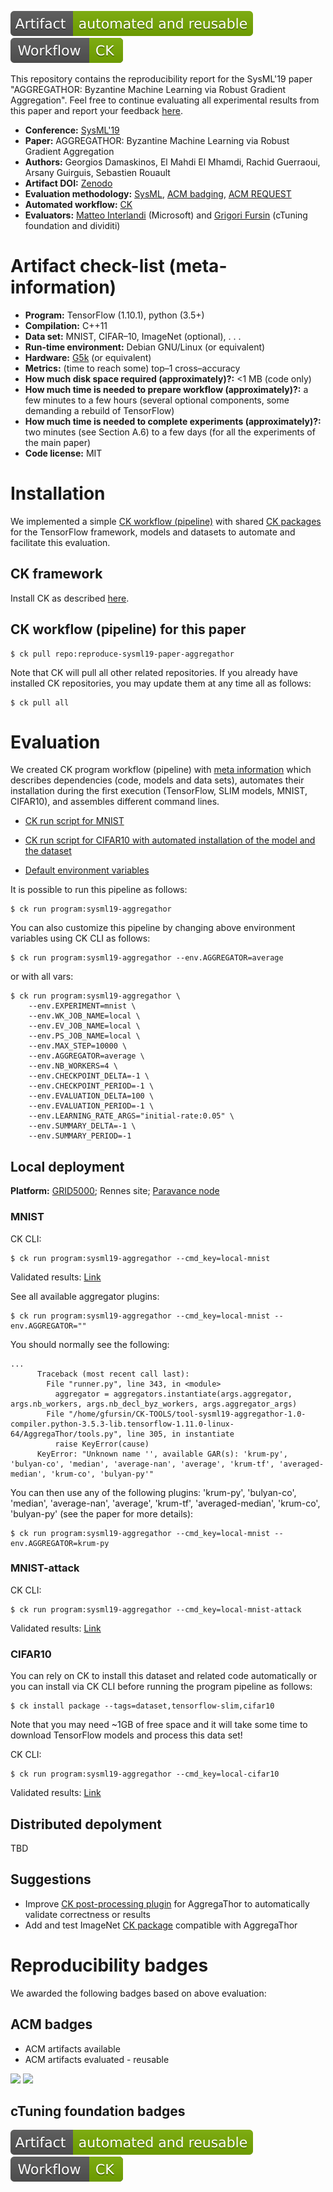 [![automation](https://github.com/ctuning/ck-guide-images/blob/master/ck-artifact-automated-and-reusable.svg)](http://cTuning.org/ae)
[![workflow](https://github.com/ctuning/ck-guide-images/blob/master/ck-workflow.svg)](http://cKnowledge.org)

This repository contains the reproducibility report for the SysML'19 paper 
"AGGREGATHOR: Byzantine Machine Learning via Robust Gradient Aggregation".
Feel free to continue evaluating all experimental results from this paper 
and report your feedback [here](https://github.com/ctuning/reproduce-sysml19-paper-aggregathor/issues).

* **Conference:** [SysML'19](http://sysml.cc)
* **Paper:** AGGREGATHOR: Byzantine Machine Learning via Robust Gradient Aggregation
* **Authors:** Georgios Damaskinos, El Mahdi El Mhamdi, Rachid Guerraoui, Arsany Guirguis, Sebastien Rouault
* **Artifact DOI:** [Zenodo](https://doi.org/10.5281/zenodo.2548779)
* **Evaluation methodology:** [SysML](http://cTuning.org/ae/sysml2019.html), [ACM badging](https://www.acm.org/publications/policies/artifact-review-badging), [ACM REQUEST](http://cKnowledge.org/request)
* **Automated workflow:** [CK](https://github.com/ctuning/ck)
* **Evaluators:** [Matteo Interlandi](https://interesaaat.github.io) (Microsoft) and [Grigori Fursin](http://fursin.net/research.html) (cTuning foundation and dividiti)

# Artifact check-list (meta-information)

* **Program:** TensorFlow (1.10.1), python (3.5+)
* **Compilation:** C++11
* **Data set:** MNIST, CIFAR–10, ImageNet (optional), . . .
* **Run-time environment:** Debian GNU/Linux (or equivalent)
* **Hardware:** [G5k](https://grid5000.fr) (or equivalent)
* **Metrics:** (time to reach some) top–1 cross–accuracy
* **How much disk space required (approximately)?:** <1 MB (code only)
* **How much time is needed to prepare workflow (approximately)?:** a few minutes to a few hours (several optional components, some demanding a rebuild of TensorFlow)
* **How much time is needed to complete experiments (approximately)?:** two minutes (see Section A.6) to a few days (for all the experiments of the main paper)
* **Code license:** MIT

# Installation

We implemented a simple [CK workflow (pipeline)](http://cKnowledge.org) 
with shared [CK packages](http://cKnowledge.org/shared-packages.html)
for the TensorFlow framework, models and datasets to automate and facilitate this evaluation.

## CK framework

Install CK as described [here](https://github.com/ctuning/ck#installation).

## CK workflow (pipeline) for this paper

```
$ ck pull repo:reproduce-sysml19-paper-aggregathor
```

Note that CK will pull all other related repositories.
If you already have installed CK repositories, you may update 
them at any time all as follows:
```
$ ck pull all
```

# Evaluation

We created CK program workflow (pipeline) with [meta information](https://github.com/ctuning/reproduce-sysml19-paper-aggregathor/blob/master/program/sysml19-aggregathor/.cm/meta.json) 
which describes dependencies (code, models and data sets), automates their installation 
during the first execution (TensorFlow, SLIM models, MNIST, CIFAR10),
and assembles different command lines.

* [CK run script for MNIST](https://github.com/ctuning/reproduce-sysml19-paper-aggregathor/blob/master/program/sysml19-aggregathor/ck_run.sh)
* [CK run script for CIFAR10 with automated installation of the model and the dataset](https://github.com/ctuning/reproduce-sysml19-paper-aggregathor/blob/master/program/sysml19-aggregathor/ck_run_cifar10.sh) 

* [Default environment variables](https://github.com/ctuning/reproduce-sysml19-paper-aggregathor/blob/master/program/sysml19-aggregathor/.cm/meta.json#L101)

It is possible to run this pipeline as follows:
```
$ ck run program:sysml19-aggregathor
```

You can also customize this pipeline by changing above environment variables using CK CLI as follows:

```
$ ck run program:sysml19-aggregathor --env.AGGREGATOR=average
```

or with all vars:

```
$ ck run program:sysml19-aggregathor \
    --env.EXPERIMENT=mnist \ 
    --env.WK_JOB_NAME=local \
    --env.EV_JOB_NAME=local \ 
    --env.PS_JOB_NAME=local \ 
    --env.MAX_STEP=10000 \
    --env.AGGREGATOR=average \ 
    --env.NB_WORKERS=4 \ 
    --env.CHECKPOINT_DELTA=-1 \ 
    --env.CHECKPOINT_PERIOD=-1 \ 
    --env.EVALUATION_DELTA=100 \ 
    --env.EVALUATION_PERIOD=-1 \ 
    --env.LEARNING_RATE_ARGS="initial-rate:0.05" \
    --env.SUMMARY_DELTA=-1 \
    --env.SUMMARY_PERIOD=-1 

```

## Local deployment

**Platform:** [GRID5000](https://www.grid5000.fr); Rennes site; [Paravance node](https://www.grid5000.fr/mediawiki/index.php/Rennes:Hardware#paravance)

### MNIST

CK CLI:
```
$ ck run program:sysml19-aggregathor --cmd_key=local-mnist
```

Validated results: [Link](https://github.com/ctuning/reproduce-sysml19-paper-aggregathor/issues/1)

See all available aggregator plugins:
```
$ ck run program:sysml19-aggregathor --cmd_key=local-mnist --env.AGGREGATOR=""
```

You should normally see the following:
```
...
      Traceback (most recent call last):
        File "runner.py", line 343, in <module>
          aggregator = aggregators.instantiate(args.aggregator, args.nb_workers, args.nb_decl_byz_workers, args.aggregator_args)
        File "/home/gfursin/CK-TOOLS/tool-sysml19-aggregathor-1.0-compiler.python-3.5.3-lib.tensorflow-1.11.0-linux-64/AggregaThor/tools.py", line 305, in instantiate
          raise KeyError(cause)
      KeyError: "Unknown name '', available GAR(s): 'krum-py', 'bulyan-co', 'median', 'average-nan', 'average', 'krum-tf', 'averaged-median', 'krum-co', 'bulyan-py'"

```

You can then use any of the following plugins: 'krum-py', 'bulyan-co', 'median', 'average-nan', 'average', 'krum-tf', 
'averaged-median', 'krum-co', 'bulyan-py' (see the paper for more details):
```
$ ck run program:sysml19-aggregathor --cmd_key=local-mnist --env.AGGREGATOR=krum-py
```

### MNIST-attack

CK CLI:
```
$ ck run program:sysml19-aggregathor --cmd_key=local-mnist-attack
```

Validated results: [Link](https://github.com/ctuning/reproduce-sysml19-paper-aggregathor/issues/2)

### CIFAR10

You can rely on CK to install this dataset and related code automatically or you can install via CK CLI before running the program pipeline as follows:
```
$ ck install package --tags=dataset,tensorflow-slim,cifar10
```

Note that you may need ~1GB of free space and it will take some time to download TensorFlow models and process this data set!

CK CLI:
```
$ ck run program:sysml19-aggregathor --cmd_key=local-cifar10
```

Validated results: [Link](https://github.com/ctuning/reproduce-sysml19-paper-aggregathor/issues/3)

## Distributed depolyment

TBD



## Suggestions

* Improve [CK post-processing plugin](https://github.com/ctuning/reproduce-sysml19-paper-aggregathor/blob/master/program/sysml19-aggregathor/postprocess.py) for AggregaThor to automatically validate correctness or results
* Add and test ImageNet [CK package](http://cKnowledge.org/shared-repos.html) compatible with AggregaThor

# Reproducibility badges

We awarded the following badges based on above evaluation:

## ACM badges
* ACM artifacts available 
* ACM artifacts evaluated - reusable 

[![](https://www.acm.org/binaries/content/gallery/acm/publications/replication-badges/artifacts_available_dl.jpg)](https://www.acm.org/publications/policies/artifact-review-badging)
[![](https://www.acm.org/binaries/content/gallery/acm/publications/replication-badges/artifacts_evaluated_reusable_dl.jpg)](https://www.acm.org/publications/policies/artifact-review-badging)

## cTuning foundation badges
[![automation](https://github.com/ctuning/ck-guide-images/blob/master/ck-artifact-automated-and-reusable.svg)](http://cTuning.org/ae)
[![workflow](https://github.com/ctuning/ck-guide-images/blob/master/ck-workflow.svg)](http://cKnowledge.org)
